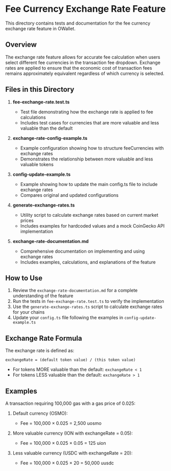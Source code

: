 # Fee Currency Exchange Rate Feature

This directory contains tests and documentation for the fee currency exchange rate feature in OWallet.

## Overview

The exchange rate feature allows for accurate fee calculation when users select different fee currencies in the transaction fee dropdown. Exchange rates are applied to ensure that the economic cost of transaction fees remains approximately equivalent regardless of which currency is selected.

## Files in this Directory

1. **fee-exchange-rate.test.ts**
   - Test file demonstrating how the exchange rate is applied to fee calculations
   - Includes test cases for currencies that are more valuable and less valuable than the default

2. **exchange-rate-config-example.ts**
   - Example configuration showing how to structure feeCurrencies with exchange rates
   - Demonstrates the relationship between more valuable and less valuable tokens

3. **config-update-example.ts**
   - Example showing how to update the main config.ts file to include exchange rates
   - Compares original and updated configurations

4. **generate-exchange-rates.ts**
   - Utility script to calculate exchange rates based on current market prices
   - Includes examples for hardcoded values and a mock CoinGecko API implementation

5. **exchange-rate-documentation.md**
   - Comprehensive documentation on implementing and using exchange rates
   - Includes examples, calculations, and explanations of the feature

## How to Use

1. Review the `exchange-rate-documentation.md` for a complete understanding of the feature
2. Run the tests in `fee-exchange-rate.test.ts` to verify the implementation
3. Use the `generate-exchange-rates.ts` script to calculate exchange rates for your chains
4. Update your `config.ts` file following the examples in `config-update-example.ts`

## Exchange Rate Formula

The exchange rate is defined as:
```
exchangeRate = (default token value) / (this token value)
```

- For tokens MORE valuable than the default: `exchangeRate < 1`
- For tokens LESS valuable than the default: `exchangeRate > 1`

## Examples

A transaction requiring 100,000 gas with a gas price of 0.025:

1. Default currency (OSMO):
   - Fee = 100,000 × 0.025 = 2,500 uosmo

2. More valuable currency (ION with exchangeRate = 0.05):
   - Fee = 100,000 × 0.025 × 0.05 = 125 uion

3. Less valuable currency (USDC with exchangeRate = 20):
   - Fee = 100,000 × 0.025 × 20 = 50,000 uusdc 